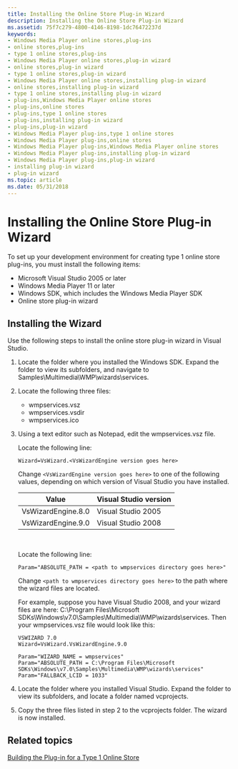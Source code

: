 ```yaml
---
title: Installing the Online Store Plug-in Wizard
description: Installing the Online Store Plug-in Wizard
ms.assetid: 75f7c279-4800-4146-8198-1dc76472237d
keywords:
- Windows Media Player online stores,plug-ins
- online stores,plug-ins
- type 1 online stores,plug-ins
- Windows Media Player online stores,plug-in wizard
- online stores,plug-in wizard
- type 1 online stores,plug-in wizard
- Windows Media Player online stores,installing plug-in wizard
- online stores,installing plug-in wizard
- type 1 online stores,installing plug-in wizard
- plug-ins,Windows Media Player online stores
- plug-ins,online stores
- plug-ins,type 1 online stores
- plug-ins,installing plug-in wizard
- plug-ins,plug-in wizard
- Windows Media Player plug-ins,type 1 online stores
- Windows Media Player plug-ins,online stores
- Windows Media Player plug-ins,Windows Media Player online stores
- Windows Media Player plug-ins,installing plug-in wizard
- Windows Media Player plug-ins,plug-in wizard
- installing plug-in wizard
- plug-in wizard
ms.topic: article
ms.date: 05/31/2018
---
```


# Installing the Online Store Plug-in Wizard

To set up your development environment for creating type 1 online store plug-ins, you must install the following items:

-   Microsoft Visual Studio 2005 or later
-   Windows Media Player 11 or later
-   Windows SDK, which includes the Windows Media Player SDK
-   Online store plug-in wizard

## Installing the Wizard

Use the following steps to install the online store plug-in wizard in Visual Studio.

1.  Locate the folder where you installed the Windows SDK. Expand the folder to view its subfolders, and navigate to Samples\\Multimedia\\WMP\\wizards\\services.
2.  Locate the following three files:
    -   wmpservices.vsz
    -   wmpservices.vsdir
    -   wmpservices.ico
3.  Using a text editor such as Notepad, edit the wmpservices.vsz file.

    Locate the following line:

    ```
    Wizard=VsWizard.<VsWizardEngine version goes here>
    ```

    

    Change `<VsWizardEngine version goes here>` to one of the following values, depending on which version of Visual Studio you have installed.

    

    | Value              | Visual Studio version |
    |--------------------|-----------------------|
    | VsWizardEngine.8.0 | Visual Studio 2005    |
    | VsWizardEngine.9.0 | Visual Studio 2008    |

    

     

    Locate the following line:

    ```
    Param="ABSOLUTE_PATH = <path to wmpservices directory goes here>"
    ```

    

    Change `<path to wmpservices directory goes here>` to the path where the wizard files are located.

    For example, suppose you have Visual Studio 2008, and your wizard files are here: C:\\Program Files\\Microsoft SDKs\\Windows\\v7.0\\Samples\\Multimedia\\WMP\\wizards\\services. Then your wmpservices.vsz file would look like this:

    ```
    VSWIZARD 7.0
    Wizard=VsWizard.VsWizardEngine.9.0

    Param="WIZARD_NAME = wmpservices"
    Param="ABSOLUTE_PATH = C:\Program Files\Microsoft SDKs\Windows\v7.0\Samples\Multimedia\WMP\wizards\services"
    Param="FALLBACK_LCID = 1033"
    ```

    

4.  Locate the folder where you installed Visual Studio. Expand the folder to view its subfolders, and locate a folder named vcprojects.
5.  Copy the three files listed in step 2 to the vcprojects folder. The wizard is now installed.

## Related topics

<dl> <dt>

[Building the Plug-in for a Type 1 Online Store](building-the-plug-in-for-a-type-1-online-store.md)
</dt> </dl>

 

 




